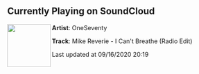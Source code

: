 ## Currently Playing on SoundCloud

[<img align="left" width="100" src="https://i1.sndcdn.com/artworks-zkLAFtiqqxm1BOaf-ryO3BA-t50x50.jpg">](https://soundcloud.com/oneseventy/mike-reverie-i-cant-breathe-radio-edit)

**Artist**: OneSeventy 

**Track**: Mike Reverie - I Can't Breathe (Radio Edit)

Last updated at 09/16/2020 20:19
